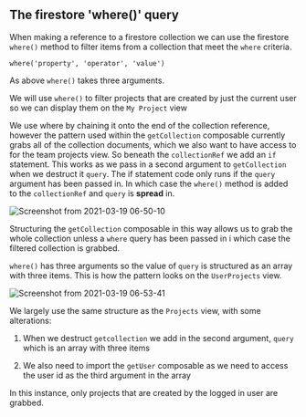 ## The firestore 'where()' query

When making a reference to a firestore collection we can use the firestore `where()` method to filter items from a collection that meet the `where` criteria.

`where('property', 'operator', 'value')`

As above `where()` takes three arguments.

We will use `where()` to filter projects that are created by just the current user so we can display them on the `My Project` view

We use where by chaining it onto the end of the collection reference, however the pattern used within the `getCollection` composable currently grabs all of the collection documents, which we also want to have access to for the team projects view.  So beneath the `collectionRef` we add an `if` statement.  This works as we pass in a second argument to `getCollection` when we destruct it `query`.  The if statement code only runs if the `query` argument has been passed in.  In which case the `where()` method is added to the `collectionRef` and `query` is **spread** in.

![Screenshot from 2021-03-19 06-50-10](https://user-images.githubusercontent.com/73107656/111742039-5d271a80-887f-11eb-88a3-ed3c75580d59.png)

Structuring the `getCollection` composable in this way allows us to grab the whole collection unless a `where` query has been passed in i which case the filtered collection is grabbed.

`where()` has three arguments so the value of `query` is structured as an array with three items.  This is how the pattern looks on the `UserProjects` view.

![Screenshot from 2021-03-19 06-53-41](https://user-images.githubusercontent.com/73107656/111742307-daeb2600-887f-11eb-9f76-d07a8b485fd7.png)

We largely use the same structure as the `Projects` view, with some alterations:

1. When we destruct `getcollection` we add in the second argument,
`query` which is an array with three items

2. We also need to import the `getUser` composable as we need to access the user id as the third argument in the array

In this instance, only projects that are created by the logged in user are grabbed.
